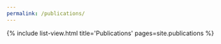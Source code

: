 ```yaml
---
permalink: /publications/
---
```


{% include list-view.html title='Publications' pages=site.publications %}
